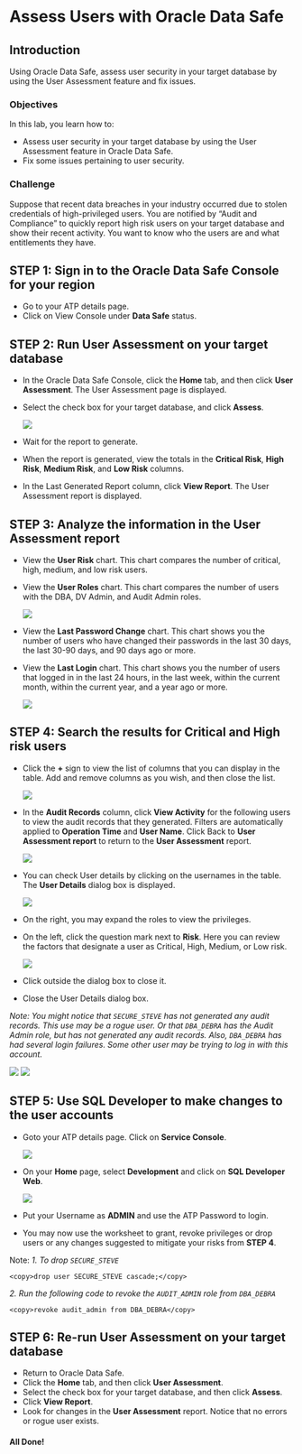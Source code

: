 # Assess Users with Oracle Data Safe
## Introduction
Using Oracle Data Safe, assess user security in your target database by using the User Assessment feature and fix issues.

### Objectives
In this lab, you learn how to:
- Assess user security in your target database by using the User Assessment feature in Oracle Data Safe.
- Fix some issues pertaining to user security.

### Challenge
Suppose that recent data breaches in your industry occurred due to stolen credentials of high-privileged users. You are notified by “Audit and Compliance” to quickly report high risk users on your target database and show their recent activity. You want to know who the users are and what entitlements they have.

## STEP 1: Sign in to the Oracle Data Safe Console for your region
- Go to your ATP details page.
- Click on View Console under **Data Safe** status.

## STEP 2: Run User Assessment on your target database

- In the Oracle Data Safe Console, click the **Home** tab, and then click **User Assessment**. The User Assessment page is displayed.
- Select the check box for your target database, and click **Assess**.

   ![](./images/Img14.png " ")
- Wait for the report to generate.
- When the report is generated, view the totals in the **Critical Risk**, **High Risk**, **Medium Risk**, and **Low Risk** columns.
- In the Last Generated Report column, click **View Report**. The User Assessment report is displayed.

## STEP 3: Analyze the information in the User Assessment report

- View the **User Risk** chart. This chart compares the number of critical, high, medium, and low risk users.
- View the **User Roles** chart. This chart compares the number of users with the DBA, DV Admin, and Audit Admin roles.

   ![](./images/Img15.png " ")
- View the **Last Password Change** chart. This chart shows you the number of users who have changed their passwords in the last 30 days, the last 30-90 days, and 90 days ago or more.
- View the **Last Login** chart. This chart shows you the number of users that logged in in the last 24 hours, in the last week, within the current month, within the current year, and a year ago or more.

   ![](./images/Img16.png " ")

## STEP 4: Search the results for Critical and High risk users

- Click the **+** sign to view the list of columns that you can display in the table. Add and remove columns as you wish, and then close the list.

   ![](./images/Img17.jpg " ")
- In the **Audit Records** column, click **View Activity** for the following users to view the audit records that they generated. Filters are automatically applied to **Operation Time** and **User Name**. Click Back to **User Assessment report** to return to the **User Assessment** report.

   ![](./images/Img18.png " ")
- You can check User details by clicking on the usernames in the table. The **User Details** dialog box is displayed.

   ![](./images/Img19.png " ")
- On the right, you may expand the roles to view the privileges.
- On the left, click the question mark next to **Risk**. Here you can review the factors that designate a user as Critical, High, Medium, or Low risk.

   ![](./images/Img20.png " ")
- Click outside the dialog box to close it.
- Close the User Details dialog box.

*Note: You might notice that `SECURE_STEVE` has not generated any audit records. This use may be a rogue user. Or that `DBA_DEBRA` has the Audit Admin role, but has not generated any audit records. Also, `DBA_DEBRA` has had several login failures. Some other user may be trying to log in with this account.*

   ![](./images/Img21.jpg " ")
   ![](./images/Img22.jpg " ")
   
## STEP 5: Use SQL Developer to make changes to the user accounts

- Goto your ATP details page. Click on **Service Console**.

   ![](./images/Img23.png " ")
- On your **Home** page, select **Development** and click on **SQL Developer Web**.

   ![](./images/Img24.png " ")
- Put your Username as **ADMIN** and use the ATP Password to login.
- You may now use the worksheet to grant, revoke privileges or drop users or any changes suggested to mitigate your risks from **STEP 4**.

Note: 
*1. To drop `SECURE_STEVE`*

```
<copy>drop user SECURE_STEVE cascade;</copy>
```
*2. Run the following code to revoke the `AUDIT_ADMIN` role from `DBA_DEBRA`*

```
<copy>revoke audit_admin from DBA_DEBRA</copy>
```

## STEP 6: Re-run User Assessment on your target database

- Return to Oracle Data Safe.
- Click the **Home** tab, and then click **User Assessment**.
- Select the check box for your target database, and then click **Assess**.
- Click **View Report**.
- Look for changes in the **User Assessment** report. Notice that no errors or rogue user exists.

#### All Done!


